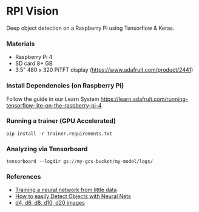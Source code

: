 # RPI Vision

Deep object detection on a Raspberry Pi using Tensorflow & Keras.

### Materials

* Raspberry Pi 4
* SD card 8+ GB
* 3.5" 480 x 320 PiTFT display (https://www.adafruit.com/product/2441)

### Install Dependencies (on Raspberry Pi)

Follow the guide in our Learn System
https://learn.adafruit.com/running-tensorflow-lite-on-the-raspberry-pi-4

### Running a trainer (GPU Accelerated)

```
pip install -r trainer.requirements.txt
```

### Analyzing via Tensorboard

```
tensorboard --logdir gs://my-gcs-bucket/my-model/logs/
```

### References

* [Training a neural network from little data](https://gist.github.com/fchollet/0830affa1f7f19fd47b06d4cf89ed44d)
* [How to easily Detect Objects with Neural Nets](https://medium.com/nanonets/how-to-easily-detect-objects-with-deep-learning-on-raspberrypi-225f29635c74)
* [d4, d6, d8. d10, d20 images](https://www.kaggle.com/ucffool/dice-d4-d6-d8-d10-d12-d20-images)
